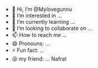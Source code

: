 - 👋 Hi, I’m @Mylovegunnu
- 👀 I’m interested in ...
- 🌱 I’m currently learning ...
- 💞️ I’m looking to collaborate on ...
- 📫 How to reach me ...
- 😄 Pronouns: ...
- ⚡ Fun fact: ...
- 😜 my friend: ... Nafrat 
<!---
Mylovegunnu/Mylovegunnu is a ✨ special ✨ repository because its `README.md` (this file) appears on your GitHub profile.
You can click the Preview link to take a look at your changes.
--->
